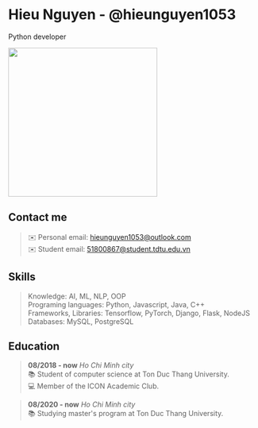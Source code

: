 Hieu Nguyen - @hieunguyen1053
=============================
Python developer

<img width="300" width="300" src="https://scontent-xsp1-3.xx.fbcdn.net/v/t1.6435-9/117340848_2623161844603080_2496004396830420397_n.jpg?_nc_cat=107&ccb=1-3&_nc_sid=174925&_nc_ohc=NNiFSpxNL_kAX-2GURn&_nc_ht=scontent-xsp1-3.xx&oh=018a4c15207f5f13ee12b7811f359e57&oe=60CB0516">

Contact me
-----------
> ✉️ Personal email: [hieunguyen1053@outlook.com](mailto:hieunguyen1053@outlook.com) \
> ✉️ Student email: [51800867@student.tdtu.edu.vn](mailto:51800867@student.tdtu.edu.vn)

Skills
------
> Knowledge: AI, ML, NLP, OOP \
> Programing languages: Python, Javascript, Java, C++ \
> Frameworks, Libraries: Tensorflow, PyTorch, Django, Flask, NodeJS \
> Databases: MySQL, PostgreSQL

Education
---------
> **08/2018 - now** _Ho Chi Minh city_ \
> 📚 Student of computer science at Ton Duc Thang University. \
> 💻 Member of the ICON Academic Club.

> **08/2020 - now** _Ho Chi Minh city_ \
> 📚 Studying master's program at Ton Duc Thang University.
